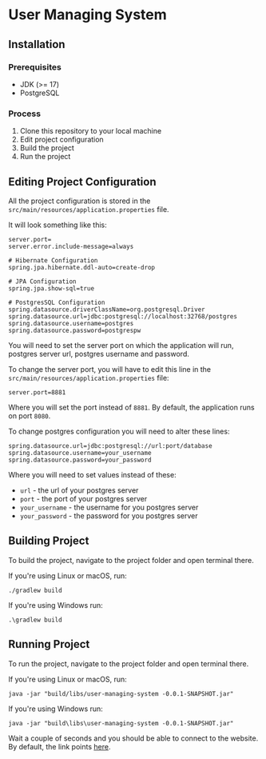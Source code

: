 # User Managing System

## Installation

### Prerequisites 

* JDK (>= 17)
* PostgreSQL

### Process

1. Clone this repository to your local machine
2. Edit project configuration
3. Build the project
4. Run the project 

## Editing Project Configuration

All the project configuration is stored in the `src/main/resources/application.properties` file.

It will look something like this:

```properties
server.port=
server.error.include-message=always

# Hibernate Configuration
spring.jpa.hibernate.ddl-auto=create-drop

# JPA Configuration
spring.jpa.show-sql=true

# PostgresSQL Configuration
spring.datasource.driverClassName=org.postgresql.Driver
spring.datasource.url=jdbc:postgresql://localhost:32768/postgres
spring.datasource.username=postgres
spring.datasource.password=postgrespw
```

You will need to set the server port on which the application will run, postgres server url, 
postgres username and password.

To change the server port, you will have to edit this line in the `src/main/resources/application.properties` file:

```properties
server.port=8881
```

Where you will set the port instead of `8881`. By default, the application runs on port `8080`.

To change postgres configuration you will need to alter these lines:

```properties
spring.datasource.url=jdbc:postgresql://url:port/database
spring.datasource.username=your_username
spring.datasource.password=your_password
```

Where you will need to set values instead of these:

* `url` - the url of your postgres server
* `port` - the port of your postgres server
* `your_username` - the username for you postgres server
* `your_password` - the password for you postgres server

## Building Project

To build the project, navigate to the project folder and open terminal there.

If you're using Linux or macOS, run:

```shell
./gradlew build
```

If you're using Windows run:
```shell
.\gradlew build
```

## Running Project

To run the project, navigate to the project folder and open terminal there.

If you're using Linux or macOS, run:
```shell
java -jar "build/libs/user-managing-system -0.0.1-SNAPSHOT.jar"
```

If you're using Windows run:
```shell
java -jar "build\libs\user-managing-system -0.0.1-SNAPSHOT.jar"
```

Wait a couple of seconds and you should be able to connect to the website. By default, the link points [here](http://localhost:8080/).